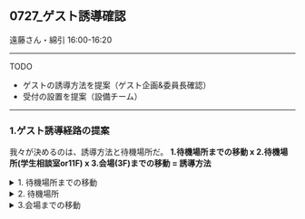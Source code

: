 ## 0727_ゲスト誘導確認
遠藤さん・綿引
16:00-16:20

------
TODO
- ゲストの誘導方法を提案（ゲスト企画&委員長確認）
- 受付の設置を提案（設備チーム）

------

### 1.ゲスト誘導経路の提案
我々が決めるのは、誘導方法と待機場所だ。
**1.待機場所までの移動 x 2.待機場所(学生相談室or11F) x 3.会場(3F)までの移動 = 誘導方法**

<details><summary>1. 待機場所までの移動</summary>
  
##### 考慮事項
- ゲストと来場者が鉢合わせることがない。
##### 手段
1. 学生相談室を使用する場合
- 車両が入る場所から、学生相談室へ入場する。
2. 11階を使用する場合
- 学生相談室付近に、地下に通じる扉がある。
- 地下->B1Fのエレベーターを使用->11階に移動
</details>
  
<details><summary>2. 待機場所</summary>
  
##### 考慮事項
- ゲスト+スタッフさんの感染対策
- 防犯対策
##### 手段
1. 学生相談室
中心に円卓と、4つの椅子がある。奥には業務用のコピー機がある。

メリット
- 移動が簡単

デメリット
- 非常に狭い、サイズ感は11階教室１つの半分程度
- 4人以上は入れず、3人程度だとしても感染対策に懸念
- ドアを開けると防犯上の心配(しかし、相談室に至るまでに扉があるから、そこで防犯が賄えると主張もできる)

2. 11階を使用する場合
11階のフロアを立ち入り禁止にする

メリット
- 広い
- 感染対策、防犯も十分

デメリット
- 移動が面倒(車両入口->学生相談室前の扉->B1->エレベーターで11階へ)
</details>
  
<details><summary>3.会場までの移動</summary>

##### 考慮事項
- ゲストと来場者が鉢合わせることがない。エレベーターを指定時間使用禁止にしたり、スタッフが複数人一緒に乗って来場者を物理的に入れないようにするなどが考えられる。
##### 手段
列挙する、絶対に鉢合わせたくないなら、途中で非常階段を経由する。

- 学生相談室前の地下へ行く扉->B1F->エレベーター->3F
- 学生相談室->車両入校の裏口から外へ->非常階段->3F
- 11F->エレベーター->B1->学生相談室前->非常階段->3F
- 11F->3F
</details>
